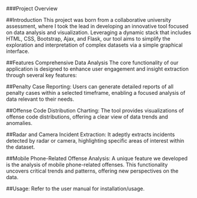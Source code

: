 ###Project Overview

##Introduction
This project was born from a collaborative university assessment, where I took the lead in developing an innovative tool focused on data analysis and visualization. Leveraging a dynamic stack that includes HTML, CSS, Bootstrap, Ajax, and Flask, our tool aims to simplify the exploration and interpretation of complex datasets via a simple graphical interface.

##Features
Comprehensive Data Analysis The core functionality of our application is designed to enhance user engagement and insight extraction through several key features:

##Penalty Case Reporting:
Users can generate detailed reports of all penalty cases within a selected timeframe, enabling a focused analysis of data relevant to their needs.

##Offense Code Distribution Charting:
The tool provides visualizations of offense code distributions, offering a clear view of data trends and anomalies.

##Radar and Camera Incident Extraction:
It adeptly extracts incidents detected by radar or camera, highlighting specific areas of interest within the dataset.

##Mobile Phone-Related Offense Analysis:
A unique feature we developed is the analysis of mobile phone-related offenses. This functionality uncovers critical trends and patterns, offering new perspectives on the data.

##Usage:
Refer to the user manual for installation/usage.
